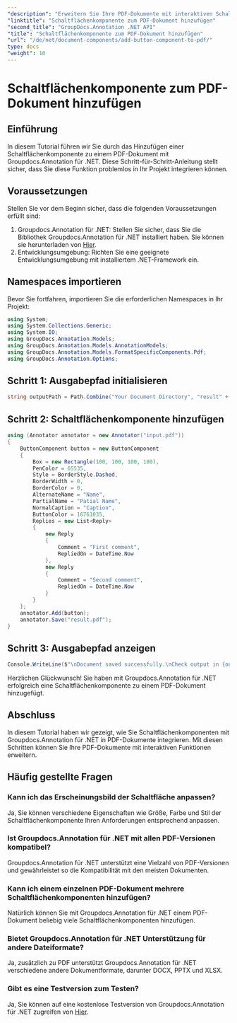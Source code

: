 ```yaml
---
"description": "Erweitern Sie Ihre PDF-Dokumente mit interaktiven Schaltflächenkomponenten mithilfe von Groupdocs.Annotation für .NET. Folgen Sie unserer Schritt-für-Schritt-Anleitung für eine nahtlose Integration."
"linktitle": "Schaltflächenkomponente zum PDF-Dokument hinzufügen"
"second_title": "GroupDocs.Annotation .NET API"
"title": "Schaltflächenkomponente zum PDF-Dokument hinzufügen"
"url": "/de/net/document-components/add-button-component-to-pdf/"
type: docs
"weight": 10
---
```


# Schaltflächenkomponente zum PDF-Dokument hinzufügen

## Einführung
In diesem Tutorial führen wir Sie durch das Hinzufügen einer Schaltflächenkomponente zu einem PDF-Dokument mit Groupdocs.Annotation für .NET. Diese Schritt-für-Schritt-Anleitung stellt sicher, dass Sie diese Funktion problemlos in Ihr Projekt integrieren können.
## Voraussetzungen
Stellen Sie vor dem Beginn sicher, dass die folgenden Voraussetzungen erfüllt sind:
1. Groupdocs.Annotation für .NET: Stellen Sie sicher, dass Sie die Bibliothek Groupdocs.Annotation für .NET installiert haben. Sie können sie herunterladen von [Hier](https://releases.groupdocs.com/annotation/net/).
2. Entwicklungsumgebung: Richten Sie eine geeignete Entwicklungsumgebung mit installiertem .NET-Framework ein.

## Namespaces importieren
Bevor Sie fortfahren, importieren Sie die erforderlichen Namespaces in Ihr Projekt:
```csharp
using System;
using System.Collections.Generic;
using System.IO;
using GroupDocs.Annotation.Models;
using GroupDocs.Annotation.Models.AnnotationModels;
using GroupDocs.Annotation.Models.FormatSpecificComponents.Pdf;
using GroupDocs.Annotation.Options;
```
## Schritt 1: Ausgabepfad initialisieren
```csharp
string outputPath = Path.Combine("Your Document Directory", "result" + Path.GetExtension("input.pdf"));
```
## Schritt 2: Schaltflächenkomponente hinzufügen
```csharp
using (Annotator annotator = new Annotator("input.pdf"))
{
    ButtonComponent button = new ButtonComponent
    {
        Box = new Rectangle(100, 100, 100, 100),
        PenColor = 65535,
        Style = BorderStyle.Dashed,
        BorderWidth = 0,
        BorderColor = 0,
        AlternateName = "Name",
        PartialName = "Patial Name",
        NormalCaption = "Caption",
        ButtonColor = 16761035,
        Replies = new List<Reply>
        {
            new Reply
            {
                Comment = "First comment",
                RepliedOn = DateTime.Now
            },
            new Reply
            {
                Comment = "Second comment",
                RepliedOn = DateTime.Now
            }
        }
    };
    annotator.Add(button);
    annotator.Save("result.pdf");
}
```
## Schritt 3: Ausgabepfad anzeigen
```csharp
Console.WriteLine($"\nDocument saved successfully.\nCheck output in {outputPath}.");
```
Herzlichen Glückwunsch! Sie haben mit Groupdocs.Annotation für .NET erfolgreich eine Schaltflächenkomponente zu einem PDF-Dokument hinzugefügt.

## Abschluss
In diesem Tutorial haben wir gezeigt, wie Sie Schaltflächenkomponenten mit Groupdocs.Annotation für .NET in PDF-Dokumente integrieren. Mit diesen Schritten können Sie Ihre PDF-Dokumente mit interaktiven Funktionen erweitern.
## Häufig gestellte Fragen
### Kann ich das Erscheinungsbild der Schaltfläche anpassen?
Ja, Sie können verschiedene Eigenschaften wie Größe, Farbe und Stil der Schaltflächenkomponente Ihren Anforderungen entsprechend anpassen.
### Ist Groupdocs.Annotation für .NET mit allen PDF-Versionen kompatibel?
Groupdocs.Annotation für .NET unterstützt eine Vielzahl von PDF-Versionen und gewährleistet so die Kompatibilität mit den meisten Dokumenten.
### Kann ich einem einzelnen PDF-Dokument mehrere Schaltflächenkomponenten hinzufügen?
Natürlich können Sie mit Groupdocs.Annotation für .NET einem PDF-Dokument beliebig viele Schaltflächenkomponenten hinzufügen.
### Bietet Groupdocs.Annotation für .NET Unterstützung für andere Dateiformate?
Ja, zusätzlich zu PDF unterstützt Groupdocs.Annotation für .NET verschiedene andere Dokumentformate, darunter DOCX, PPTX und XLSX.
### Gibt es eine Testversion zum Testen?
Ja, Sie können auf eine kostenlose Testversion von Groupdocs.Annotation für .NET zugreifen von [Hier](https://releases.groupdocs.com/).
